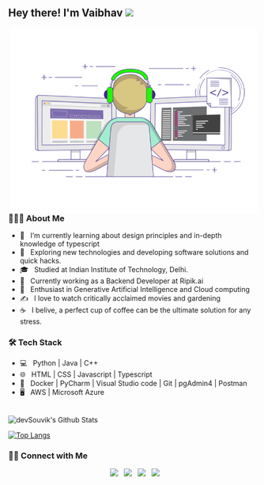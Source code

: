 <h2> Hey there! I'm Vaibhav <img src="https://github.com/souvikguria98/souvikguria98/blob/master/Hi.gif" width="25"></h2>
<img align="right" alt="GIF" src="https://raw.githubusercontent.com/devSouvik/devSouvik/master/gif3.gif" width="500"/>

<h3> 👨🏻‍💻 About Me </h3>

- 🔭 &nbsp; I’m currently learning about design principles and in-depth knowledge of typescript
- 🤔 &nbsp; Exploring new technologies and developing software solutions and quick hacks.
- 🎓 &nbsp; Studied at Indian Institute of Technology, Delhi.
- 💼 &nbsp; Currently working as a Backend Developer at Ripik.ai
- 🌱 &nbsp; Enthusiast in Generative Artificial Intelligence and Cloud computing
- ✍️ &nbsp; I love to watch critically acclaimed movies and gardening
- ☕ &nbsp; I belive, a perfect cup of coffee can be the ultimate solution for any stress. 

<h3>🛠 Tech Stack</h3>

- 💻 &nbsp; Python | Java | C++
- 🌐 &nbsp; HTML | CSS | Javascript | Typescript 
- 🔧 &nbsp; Docker | PyCharm | Visual Studio code | Git | pgAdmin4 | Postman
- 🖥 &nbsp; AWS | Microsoft Azure

<br>

<img align="center" src="https://github-readme-stats.vercel.app/api?username=VaibhavInCtrl&include_all_commits=true&count_private=true&show_icons=true&line_height=20&title_color=7A7ADB&icon_color=2234AE&text_color=D3D3D3&bg_color=0,000000,130F40" alt="devSouvik's Github Stats">

</br>

[![Top Langs](https://github-readme-stats.vercel.app/api/top-langs/?username=VaibhavInCtrl&layout=compact&text_color=daf7dc&bg_color=151515)](https://github.com/devSouvik/github-readme-stats)


<h3> 🤝🏻 Connect with Me </h3>

<p align="center">
&nbsp; <a href="https://x.com/theresvaibhav" target="_blank" rel="noopener noreferrer"><img src="https://img.icons8.com/plasticine/100/000000/twitter.png" width="50" /></a>  
&nbsp; <a href="https://www.instagram.com/vaguevaibhav/" target="_blank" rel="noopener noreferrer"><img src="https://img.icons8.com/plasticine/100/000000/instagram-new.png" width="50" /></a>  
&nbsp; <a href="https://www.linkedin.com/in/vaibhav-agarwal-iitd/" target="_blank" rel="noopener noreferrer"><img src="https://img.icons8.com/plasticine/100/000000/linkedin.png" width="50" /></a>
&nbsp; <a href="mailto:vaibhav.agarwal.iitd@gmail.com" target="_blank" rel="noopener noreferrer"><img src="https://img.icons8.com/plasticine/100/000000/gmail.png"  width="50" /></a>
</p>
